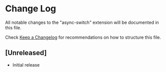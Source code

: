 # Change Log
All notable changes to the "async-switch" extension will be documented in this file.

Check [Keep a Changelog](http://keepachangelog.com/) for recommendations on how to structure this file.

## [Unreleased]
- Initial release